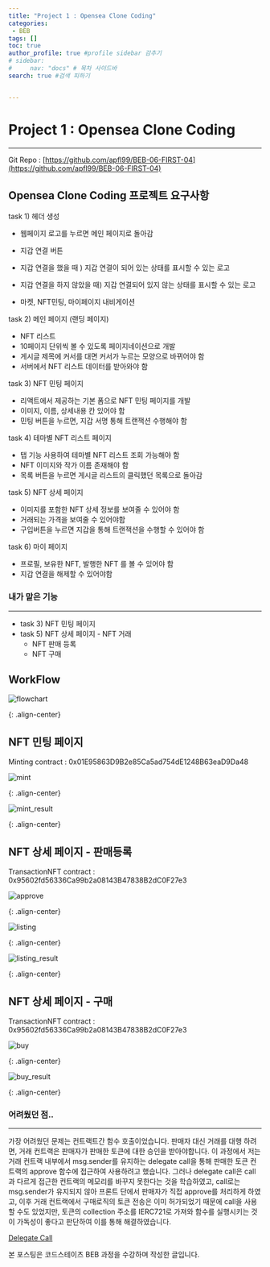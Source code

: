```yaml
---
title: "Project 1 : Opensea Clone Coding"
categories:
 - BEB
tags: [] 
toc: true
author_profile: true #profile sidebar 감추기
# sidebar:
#     nav: "docs" # 목차 사이드바
search: true #검색 피하기


---
```




# Project 1 : Opensea Clone Coding

---

Git Repo : [https://github.com/apfl99/BEB-06-FIRST-04](https://github.com/apfl99/BEB-06-FIRST-04)



## Opensea Clone Coding 프로젝트 요구사항

task 1) 헤더 생성

-  웹페이지 로고를 누르면 메인 페이지로 돌아감

-  지갑 연결 버튼
  -  지갑 연결을 했을 때 ) 지갑 연결이 되어 있는 상태를 표시할 수 있는 로고
  -  지갑 연결을 하지 않았을 때) 지갑 연결되어 있지 않는 상태를 표시할 수 있는 로고

-  마켓, NFT민팅, 마이페이지 내비게이션

task 2) 메인 페이지 (랜딩 페이지)

-  NFT 리스트
  -  10페이지 단위씩 볼 수 있도록 페이지네이션으로 개발
  -  게시글 제목에 커서를 대면 커서가 누르는 모양으로 바뀌어야 함
  -  서버에서 NFT 리스트 데이터를 받아와야 함

task 3) NFT 민팅 페이지

-  리액트에서 제공하는 기본 폼으로 NFT 민팅 페이지를 개발
-  이미지, 이름, 상세내용 칸 있어야 함
-  민팅 버튼을 누르면, 지갑 서명 통해 트랜잭션 수행해야 함

task 4) 테마별 NFT 리스트 페이지

-  탭 기능 사용하여 테마별 NFT 리스트 조회 가능해야 함
-  NFT 이미지와 작가 이름 존재해야 함
-  목록 버튼을 누르면 게시글 리스트의 클릭했던 목록으로 돌아감

task 5) NFT 상세 페이지

-  이미지를 포함한 NFT 상세 정보를 보여줄 수 있어야 함
-  거래되는 가격을 보여줄 수 있어야함
-  구입버튼을 누르면 지갑을 통해 트랜잭션을 수행할 수 있어야 함

task 6) 마이 페이지

-  프로필, 보유한 NFT, 발행한 NFT 를 볼 수 있어야 함
-  지갑 연결을 해제할 수 있어야함



### 내가 맡은 기능

---

- task 3) NFT 민팅 페이지
- task 5) NFT 상세 페이지 - NFT 거래
  - NFT 판매 등록
  - NFT 구매



## WorkFlow

![flowchart](../../images/2022-10-18-openseaProject/flowchart.png)

{: .align-center}





## NFT 민팅 페이지

Minting contract : 0x01E95863D9B2e85Ca5ad754dE1248B63eaD9Da48

![mint](../../images/2022-10-18-openseaProject/mint.gif)

{: .align-center}

![mint_result](../../images/2022-10-18-openseaProject/mint_result.gif)

{: .align-center}





## NFT 상세 페이지 - 판매등록

TransactionNFT contract : 0x95602fd56336Ca99b2a08143B47838B2dC0F27e3

![approve](../../images/2022-10-18-openseaProject/approve.gif)

{: .align-center}



![listing](../../images/2022-10-18-openseaProject/listing.gif)

{: .align-center}



![listing_result](../../images/2022-10-18-openseaProject/listing_result.gif)

{: .align-center}



## NFT 상세 페이지 - 구매

TransactionNFT contract : 0x95602fd56336Ca99b2a08143B47838B2dC0F27e3

![buy](../../images/2022-10-18-openseaProject/buy.gif)

{: .align-center}



![buy_result](../../images/2022-10-18-openseaProject/buy_result.gif)

{: .align-center}



### 어려웠던 점..

---

가장 어려웠던 문제는 컨트랙트간 함수 호출이었습니다. 판매자 대신 거래를 대행 하려면, 거래 컨트랙은 판매자가 판매한 토큰에 대한 승인을 받아야합니다. 이 과정에서 저는 거래 컨트랙 내부에서 msg.sender를 유지하는 delegate call을 통해 판매한 토큰 컨트랙의 approve 함수에 접근하여 사용하려고 했습니다. 그러나 delegate call은 call과 다르게 접근한 컨트랙의 메모리를 바꾸지 못한다는 것을 학습하였고, call로는 msg.sender가 유지되지 않아 프론트 단에서 판매자가 직접 approve를 처리하게 하였고, 이후 거래 컨트랙에서 구매로직의 토큰 전송은 이미 허가되었기 때문에 call을 사용할 수도 있었지만, 토큰의 collection 주소를 IERC721로 가져와 함수를 실행시키는 것이 가독성이 좋다고 판단하여 이를 통해 해결하였습니다.

[Delegate Call](https://solidity-by-example.org/delegatecall/)






<div class="notice">
  <p>본 포스팅은 코드스테이츠 BEB 과정을 수강하며 작성한 글입니다.</p>
</div>